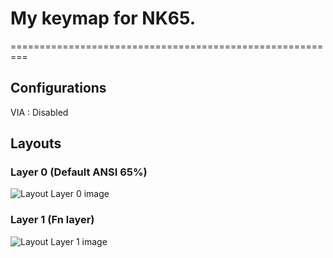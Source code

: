 # My keymap for NK65.
=========================================================

## Configurations
VIA : Disabled

## Layouts
### Layer 0 (Default ANSI 65%)
![Layout Layer 0 image](https://gist.githubusercontent.com/nagakputtagunta/c47170f8537e8f1bb800dbbd1208023e/raw/2ce220b2e0a5496d236f82b3912dbada4b9e86d6/nk65-rfp_layer0.jpg)

### Layer 1 (Fn layer)
![Layout Layer 1 image](https://gist.githubusercontent.com/nagakputtagunta/c47170f8537e8f1bb800dbbd1208023e/raw/2ce220b2e0a5496d236f82b3912dbada4b9e86d6/nk65-rfp_layer1.jpg)
